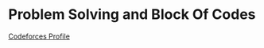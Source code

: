 <h1>Problem Solving and Block Of Codes</h1>

[Codeforces Profile](https://codeforces.com/profile/Ahmed_Sayed-)
